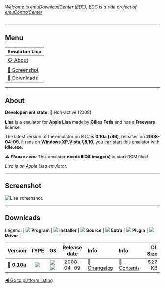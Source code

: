 ###### Welcome to [emuDownloadCenter (EDC)](https://github.com/PhoenixInteractiveNL/emuDownloadCenter/wiki/), EDC is a side project of [emuControlCenter](https://github.com/PhoenixInteractiveNL/emuControlCenter/wiki/)
***
## Menu
| **Emulator: Lisa** |
|:---------|
| [:clipboard: About](#about) |
| [:sunrise: Screenshot](#screenshot) |
| [:floppy_disk: Downloads](#downloads) |
***
## About
**Developement state:** :red_circle: Non-active (2008)

**Lisa** is a emulator for **Apple Lisa** made by **Gilles Fetis** and has a **Freeware** license.

The latest version of the emulator on EDC is **0.10a (x86)**, released on **2008-04-09**, it runs on **Windows XP,Vista,7,8,10**, you can start this emulator with **idle.exe**.

:warning: _**Please note:**_ This emulator **needs BIOS image(s)** to start ROM files!

_Lisa is an Apple Lisa emulator._
***
## Screenshot
![](https://raw.githubusercontent.com/PhoenixInteractiveNL/emuDownloadCenter/master/hooks/lisa/emulator_screen_01.jpg "Lisa screenshot.")
***
## Downloads
Legend:
| ![](https://raw.githubusercontent.com/wiki/PhoenixInteractiveNL/emuDownloadCenter/images_misc/icon_program_24.png) **Program** | 
![](https://raw.githubusercontent.com/wiki/PhoenixInteractiveNL/emuDownloadCenter/images_misc/icon_installer_24.png) **Installer** | 
![](https://raw.githubusercontent.com/wiki/PhoenixInteractiveNL/emuDownloadCenter/images_misc/icon_source_code_24.png) **Source** | 
![](https://raw.githubusercontent.com/wiki/PhoenixInteractiveNL/emuDownloadCenter/images_misc/icon_extra_24.png) **Extra** | 
![](https://raw.githubusercontent.com/wiki/PhoenixInteractiveNL/emuDownloadCenter/images_misc/icon_plugin_24.png) **Plugin** | 
![](https://raw.githubusercontent.com/wiki/PhoenixInteractiveNL/emuDownloadCenter/images_misc/icon_driver_24.png) **Driver** | 
 
 
| Version  | TYPE | OS | Release date  | Info       | Info       | DL Size    |
|:---------|:----:|:--:|:-------------:|:-----------|:-----------|-----------:|
| [:floppy_disk: **0.10a**](https://github.com/PhoenixInteractiveNL/edc-repo0004/raw/master/lisa/0.10a.7z) | ![](https://raw.githubusercontent.com/wiki/PhoenixInteractiveNL/emuDownloadCenter/images_misc/icon_program_24.png) | ![](https://raw.githubusercontent.com/wiki/PhoenixInteractiveNL/emuDownloadCenter/images_misc/logo_windows_24.png)![](https://raw.githubusercontent.com/wiki/PhoenixInteractiveNL/emuDownloadCenter/images_misc/icon_32-bit_24.png) | 2008-04-09 | [:page_facing_up: Changelog](https://github.com/PhoenixInteractiveNL/edc-repo0004/blob/master/lisa/0.10a_changelog.txt) | [:mag_right: Contents](https://github.com/PhoenixInteractiveNL/edc-repo0004/blob/master/lisa/0.10a_contents.txt) | 527 KB |

[:arrow_backward: Go to platform listing](https://github.com/PhoenixInteractiveNL/emuDownloadCenter/wiki/EDC-Platform-List)
